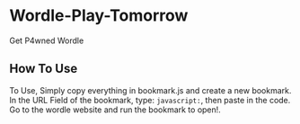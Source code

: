 # Wordle-Play-Tomorrow
Get P4wned Wordle
## How To Use
To Use, Simply copy everything in bookmark.js and create a new bookmark. In the URL Field of the bookmark, type: `javascript:`, then paste in the code. Go to the wordle website and run the bookmark to open!.
